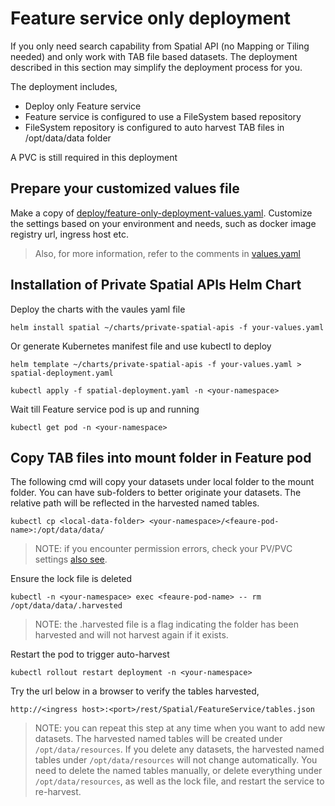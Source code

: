 # Feature service only deployment

If you only need search capability from Spatial API (no Mapping or Tiling needed) and only work with TAB file based datasets. The deployment described in this section may simplify the deployment process for you.

The deployment includes,

* Deploy only Feature service
* Feature service is configured to use a FileSystem based repository
* FileSystem repository is configured to auto harvest TAB files in /opt/data/data folder

A PVC is still required in this deployment

## Prepare your customized values file
Make a copy of [deploy/feature-only-deployment-values.yaml](../../deploy/feature-only-deployment-values.yaml). Customize the settings based on your environment and needs, such as docker image registry url, ingress host etc.

> Also, for more information, refer to the comments in [values.yaml](../../charts/private-spatial-apis/values.yaml)

## Installation of Private Spatial APIs Helm Chart
Deploy the charts with the vaules yaml file

```
helm install spatial ~/charts/private-spatial-apis -f your-values.yaml
```

Or generate Kubernetes manifest file and use kubectl to deploy

```
helm template ~/charts/private-spatial-apis -f your-values.yaml > spatial-deployment.yaml
```

```
kubectl apply -f spatial-deployment.yaml -n <your-namespace>
```

Wait till Feature service pod is up and running
```
kubectl get pod -n <your-namespace>
```

## Copy TAB files into mount folder in Feature pod

The following cmd will copy your datasets under local folder to the mount folder. You can have sub-folders to better originate your datasets. The relative path will be reflected in the harvested named tables.

```
kubectl cp <local-data-folder> <your-namespace>/<feaure-pod-name>:/opt/data/data/
```

> NOTE: if you encounter permission errors, check your PV/PVC settings [also see](https://kubernetes-csi.github.io/docs/support-fsgroup.html).

Ensure the lock file is deleted
```
kubectl -n <your-namespace> exec <feaure-pod-name> -- rm /opt/data/data/.harvested
```
> NOTE: the .harvested file is a flag indicating the folder has been harvested and will not harvest again if it exists.

Restart the pod to trigger auto-harvest
```
kubectl rollout restart deployment -n <your-namespace>
```

Try the url below in a browser to verify the tables harvested,
```
http://<ingress host>:<port>/rest/Spatial/FeatureService/tables.json
```

> NOTE: you can repeat this step at any time when you want to add new datasets. The harvested named tables will be created under ``/opt/data/resources``. If you delete any datasets, the harvested named tables under ``/opt/data/resources`` will not change automatically. You need to delete the named tables manually, or delete everything under ``/opt/data/resources``, as well as the lock file, and restart the service to re-harvest.




